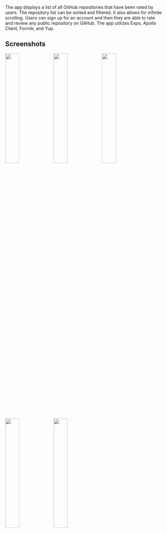 
The app displays a list of all GitHub repositories that have been rated by users. The repository list can be sorted and filtered. It also allows for infinite scrolling. Users can sign up for an account and then they are able to rate and review any public repository on GitHub. The app utilizes Expo, Apollo Client, Formik, and Yup.

## Screenshots

<p float="left">
  <img src="/screenshots/RepositoryListView.png" width="30%">
  <img src="/screenshots/IndividualRepositoryView.png" width="30%">
  <img src="/screenshots/AddReviewForm.png" width="30%">
  <img src="/screenshots/MyReviewsView.png" width="30%">
  <img src="/screenshots/DeleteConfirmation.png" width="30%">
</p>
